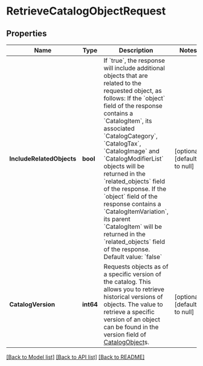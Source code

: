 # RetrieveCatalogObjectRequest

## Properties
Name | Type | Description | Notes
------------ | ------------- | ------------- | -------------
**IncludeRelatedObjects** | **bool** | If &#x60;true&#x60;, the response will include additional objects that are related to the requested object, as follows:  If the &#x60;object&#x60; field of the response contains a &#x60;CatalogItem&#x60;, its associated &#x60;CatalogCategory&#x60;, &#x60;CatalogTax&#x60;, &#x60;CatalogImage&#x60; and &#x60;CatalogModifierList&#x60; objects will be returned in the &#x60;related_objects&#x60; field of the response. If the &#x60;object&#x60; field of the response contains a &#x60;CatalogItemVariation&#x60;, its parent &#x60;CatalogItem&#x60; will be returned in the &#x60;related_objects&#x60; field of the response.  Default value: &#x60;false&#x60; | [optional] [default to null]
**CatalogVersion** | **int64** | Requests objects as of a specific version of the catalog. This allows you to retrieve historical versions of objects. The value to retrieve a specific version of an object can be found in the version field of [CatalogObject](entity:CatalogObject)s. | [optional] [default to null]

[[Back to Model list]](../README.md#documentation-for-models) [[Back to API list]](../README.md#documentation-for-api-endpoints) [[Back to README]](../README.md)

